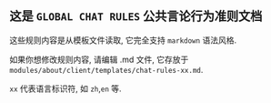 ## 这是 `GLOBAL CHAT RULES` 公共言论行为准则文档

这些规则内容是从模板文件读取, 它完全支持 `markdown` 语法风格.

如果你想修改规则内容, 请编辑 .md 文件, 它存放于 `modules/about/client/templates/chat-rules-xx.md`.

`xx` 代表语言标识符, 如 `zh`,`en` 等.